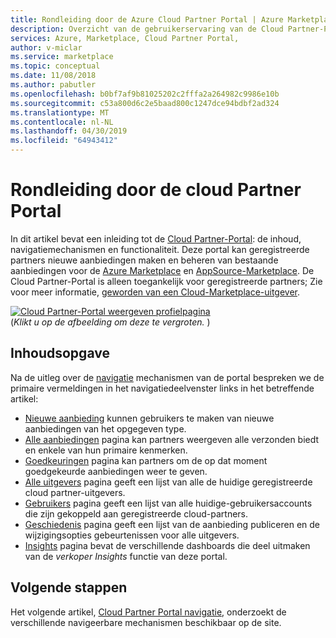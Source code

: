 ```yaml
---
title: Rondleiding door de Azure Cloud Partner Portal | Azure Marketplace
description: Overzicht van de gebruikerservaring van de Cloud Partner-Portal voor Azure Marketplace.
services: Azure, Marketplace, Cloud Partner Portal,
author: v-miclar
ms.service: marketplace
ms.topic: conceptual
ms.date: 11/08/2018
ms.author: pabutler
ms.openlocfilehash: b0bf7af9b81025202c2fffa2a264982c9986e10b
ms.sourcegitcommit: c53a800d6c2e5baad800c1247dce94bdbf2ad324
ms.translationtype: MT
ms.contentlocale: nl-NL
ms.lasthandoff: 04/30/2019
ms.locfileid: "64943412"
---
```

# <a name="cloud-partner-portal-tour"></a>Rondleiding door de cloud Partner Portal

In dit artikel bevat een inleiding tot de [Cloud Partner-Portal](https://cloudpartner.azure.com): de inhoud, navigatiemechanismen en functionaliteit.   Deze portal kan geregistreerde partners nieuwe aanbiedingen maken en beheren van bestaande aanbiedingen voor de [Azure Marketplace](https://azuremarketplace.microsoft.com) en [AppSource-Marketplace](https://azuremarketplace.microsoft.com).  De Cloud Partner-Portal is alleen toegankelijk voor geregistreerde partners; Zie voor meer informatie, [geworden van een Cloud-Marketplace-uitgever](https://docs.microsoft.com/azure/marketplace/become-publisher).

[![Cloud Partner-Portal weergeven profielpagina](./media/portal-window_001a.png)](./media/portal-window_001b.png#lightbox)
<br/>   (*Klikt u op de afbeelding om deze te vergroten.* )


## <a name="section-contents"></a>Inhoudsopgave

Na de uitleg over de [navigatie](./cpp-portal-navigation.md) mechanismen van de portal bespreken we de primaire vermeldingen in het navigatiedeelvenster links in het betreffende artikel: 
- [Nieuwe aanbieding](./cpp-new-offer-menu.md) kunnen gebruikers te maken van nieuwe aanbiedingen van het opgegeven type.
- [Alle aanbiedingen](./cpp-all-offers-page.md) pagina kan partners weergeven alle verzonden biedt en enkele van hun primaire kenmerken. 
- [Goedkeuringen](./cpp-approvals-page.md) pagina kan partners om de op dat moment goedgekeurde aanbiedingen weer te geven.
- [Alle uitgevers](./cpp-all-publishers-page.md) pagina geeft een lijst van alle de huidige geregistreerde cloud partner-uitgevers.
- [Gebruikers](./cpp-users-page.md) pagina geeft een lijst van alle huidige-gebruikersaccounts die zijn gekoppeld aan geregistreerde cloud-partners.
- [Geschiedenis](./cpp-history-page.md) pagina geeft een lijst van de aanbieding publiceren en de wijzigingsopties gebeurtenissen voor alle uitgevers. 
- [Insights](./cpp-insights-page.md) pagina bevat de verschillende dashboards die deel uitmaken van de *verkoper Insights* functie van deze portal.


## <a name="next-steps"></a>Volgende stappen

Het volgende artikel, [Cloud Partner Portal navigatie](./cpp-portal-navigation.md), onderzoekt de verschillende navigeerbare mechanismen beschikbaar op de site.

